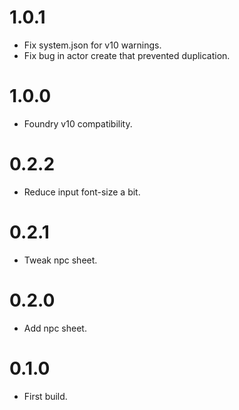# 1.0.1

- Fix system.json for v10 warnings.
- Fix bug in actor create that prevented duplication.

# 1.0.0

- Foundry v10 compatibility.

# 0.2.2

- Reduce input font-size a bit.

# 0.2.1

- Tweak npc sheet.

# 0.2.0

- Add npc sheet.

# 0.1.0

- First build.
